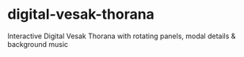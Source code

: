 # digital-vesak-thorana
Interactive Digital Vesak Thorana with rotating panels, modal details & background music
